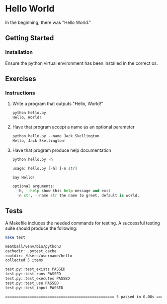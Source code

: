 Hello World
===========

In the beginning, there was "Hello World."

Getting Started
---------------

### Installation

Ensure the python virtual environment has been installed in the correct os.


Exercises
---------

### Instructions

  1. Write a program that outputs "Hello, World!"
     ```python
     python hello.py
     Hello, World!
     ```
  2. Have that program accept a name as an optional parameter
     ```python
     python hello.py --name Jack Skellington
     Hello, Jack Skellington!
     ```
  3. Have that program produce help documentation
     ```python
     python hello.py -h

     usage: hello.py [-h] [-n str]

     Say Hello!

     optional arguments:
       -h, --help show this help message and exit
       -n str, --name str the name to greet, default is world.
     ```

Tests
-----

A Makefile includes the needed commands for testing. A successful testing suite should produce the following:

```sh
make test

meatball/venv/bin/python3
cachedir: .pytest_cache
rootdir: /Users/username/hello
collected 5 items

test.py::test_exists PASSED                                                                                    [ 20%]
test.py::test_runs PASSED                                                                                      [ 40%]
test.py::test_executes PASSED                                                                                  [ 60%]
test.py::test_use PASSED                                                                                       [ 80%]
test.py::test_input PASSED                                                                                     [100%]

================================================= 5 passed in 0.08s ==================================================
```

